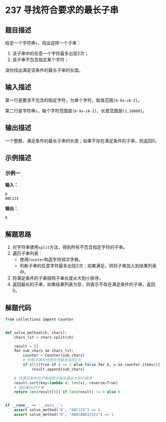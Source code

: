 # 237 寻找符合要求的最长子串

## 题目描述

给定一个字符串`s`，找出这样一个子串：

1. 该子串中的任意一个字符最多出现2次；
2. 该子串不包含指定某个字符；

请你找出满足该条件的最长子串的长度。

## 输入描述

第一行是要求不包含的指定字符，为单个字符，取值范围`[0-9a-zA-Z]`。 

第二行是字符串`s`，每个字符范围是`[0-9a-zA-Z]`，长度范围是`[1,10000]`。

## 输出描述

一个整数，满足条件的最长子串的长度；如果不存在满足条件的子串，则返回0。

## 示例描述

### 示例一

**输入：**
```
D
ABC123
```

**输出：**
```
6
```

## 解题思路

1. 对字符串使用`split`方法，得到所有不包含指定字符的子串。
2. 遍历子串列表：
    - 使用`Counter`构造字符频次字典。
    - 判断子串的任意字符最多出现2次：如果满足，则将子串加入到结果列表中。
3. 将满足条件的子串按照子串长度从大到小排序。
4. 返回最长的子串，如果结果列表为空，则表示不存在满足条件的子串，返回0。

## 解题代码
```python
from collections import Counter


def solve_method(ch, chars):
    chars_lst = chars.split(ch)

    result = []
    for sub_chars in chars_lst:
        counter = Counter(sub_chars)
        # 判断子串的任意字符最多出现2次
        if all([True if v <= 2 else False for k, v in counter.items()]):
            result.append(sub_chars)

    # 将满足条件的子串按照子串长度从大到小排序
    result.sort(key=lambda x: len(x), reverse=True)
    # 返回最长的子串
    return len(result[0]) if len(result) != 0 else 0


if __name__ == '__main__':
    assert solve_method('D', "ABC123") == 6
    assert solve_method('D', "ABACABD12321") == 5
```
